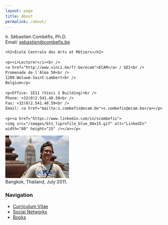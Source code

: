 ```yaml
---
layout: page
title: About
permalink: /about/
---
```


<div class="page-col-wrapper">
  <div class="page-col page-col-1">
    <p>Ir. Sébastien Combéfis, Ph.D.<br />
    Email: <a href="mailto:sebastien@combefis.be">sebastien@combefis.be</a></p>

    <h2>École Centrale des Arts et Métiers</h2>

    <p><i>Lecturer</i><br />
    <a href="http://www.vinci.be/fr-be/ecam">ECAM</a> / GEI<br />
    Promenade de l'Alma 50<br />
    1200 Woluwé-Saint-Lambert<br />
    Belgium</p>

    <p>Office: 1E11 (Vinci 1 Building)<br />
    Phone: +32(0)2.541.48.50<br />
    Fax: +32(0)2.541.48.59<br />
    Email: <a href="mailto:s.combefis@ecam.be">s.combefis@ecam.be</a></p>

    <p><a href="https://www.linkedin.com/in/scombefis">
    <img src="/images/btn_liprofile_blue_80x15.gif" alt="LinkedIn"
    width="80" height="15" /></a></p>
  </div>
  <div class="page-col page-col-2">
    <p><img src="/images/bangkok.jpg" alt="Bangkok, Thailand, July 2011."
    width="200" height="133" /><br />
    Bangkok, Thailand, July 2011.</p>
    <h3>Navigation</h3>
    <ul class="navigation">
      <li><a href="/about/cv/">Curriculum Vitae</a></li>
      <li><a href="/about/socialnetworks/">Social Networks</a></li>
      <li><a href="/about/books/">Books</a></li>
    </ul>
  </div>
</div>
